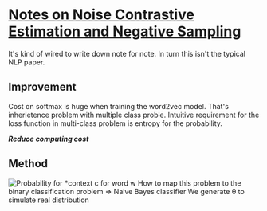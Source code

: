 # [Notes on Noise Contrastive Estimation and Negative Sampling](https://arxiv.org/pdf/1410.8251.pdf_)

It's kind of wired to write down note for note. In turn this isn't the typical NLP paper. 

 ## Improvement
 Cost on softmax is huge when training the word2vec model.  That's inherietence problem with multiple class proble. Intuitive requirement for the loss function in multi-class problem is entropy for the probability. 

***Reduce computing cost***
## Method

![Probability for ***context** *c* for ***word*** *w*](https://media.licdn.com/dms/image/C5112AQGTvxJFr-qXLA/article-inline_image-shrink_1000_1488/0?e=1557360000&v=beta&t=wkUHIU5P-LPHks6tGQ8sx_zqX5Xuuwi7EymCIBuuc-w)
How to map this problem to the binary classification problem
=> Naive Bayes classifier
We generate θ to simulate real distribution
<!--stackedit_data:
eyJoaXN0b3J5IjpbMTM1Nzg5ODQ4OCw2ODAyMjA2MDNdfQ==
-->